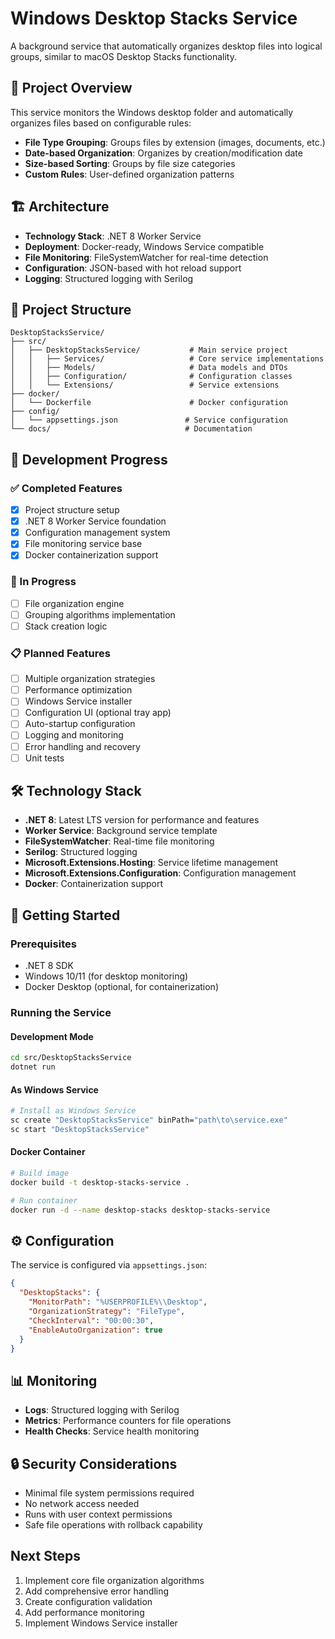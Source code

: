 ﻿# Windows Desktop Stacks Service

A background service that automatically organizes desktop files into logical groups, similar to macOS Desktop Stacks functionality.

## 🚀 Project Overview

This service monitors the Windows desktop folder and automatically organizes files based on configurable rules:
- **File Type Grouping**: Groups files by extension (images, documents, etc.)
- **Date-based Organization**: Organizes by creation/modification date
- **Size-based Sorting**: Groups by file size categories
- **Custom Rules**: User-defined organization patterns

## 🏗️ Architecture

- **Technology Stack**: .NET 8 Worker Service
- **Deployment**: Docker-ready, Windows Service compatible
- **File Monitoring**: FileSystemWatcher for real-time detection
- **Configuration**: JSON-based with hot reload support
- **Logging**: Structured logging with Serilog

## 📁 Project Structure

```
DesktopStacksService/
├── src/
│   ├── DesktopStacksService/           # Main service project
│   │   ├── Services/                   # Core service implementations
│   │   ├── Models/                     # Data models and DTOs
│   │   ├── Configuration/              # Configuration classes
│   │   └── Extensions/                 # Service extensions
├── docker/
│   └── Dockerfile                      # Docker configuration
├── config/
│   └── appsettings.json               # Service configuration
└── docs/                              # Documentation
```

## 🔧 Development Progress

### ✅ Completed Features
- [x] Project structure setup
- [x] .NET 8 Worker Service foundation
- [x] Configuration management system
- [x] File monitoring service base
- [x] Docker containerization support

### 🚧 In Progress
- [ ] File organization engine
- [ ] Grouping algorithms implementation
- [ ] Stack creation logic

### 📋 Planned Features
- [ ] Multiple organization strategies
- [ ] Performance optimization
- [ ] Windows Service installer
- [ ] Configuration UI (optional tray app)
- [ ] Auto-startup configuration
- [ ] Logging and monitoring
- [ ] Error handling and recovery
- [ ] Unit tests

## 🛠️ Technology Stack

- **.NET 8**: Latest LTS version for performance and features
- **Worker Service**: Background service template
- **FileSystemWatcher**: Real-time file monitoring
- **Serilog**: Structured logging
- **Microsoft.Extensions.Hosting**: Service lifetime management
- **Microsoft.Extensions.Configuration**: Configuration management
- **Docker**: Containerization support

## 🚀 Getting Started

### Prerequisites
- .NET 8 SDK
- Windows 10/11 (for desktop monitoring)
- Docker Desktop (optional, for containerization)

### Running the Service

#### Development Mode
```bash
cd src/DesktopStacksService
dotnet run
```

#### As Windows Service
```bash
# Install as Windows Service
sc create "DesktopStacksService" binPath="path\to\service.exe"
sc start "DesktopStacksService"
```

#### Docker Container
```bash
# Build image
docker build -t desktop-stacks-service .

# Run container
docker run -d --name desktop-stacks desktop-stacks-service
```

## ⚙️ Configuration

The service is configured via `appsettings.json`:

```json
{
  "DesktopStacks": {
    "MonitorPath": "%USERPROFILE%\\Desktop",
    "OrganizationStrategy": "FileType",
    "CheckInterval": "00:00:30",
    "EnableAutoOrganization": true
  }
}
```

## 📊 Monitoring

- **Logs**: Structured logging with Serilog
- **Metrics**: Performance counters for file operations
- **Health Checks**: Service health monitoring

## 🔒 Security Considerations

- Minimal file system permissions required
- No network access needed
- Runs with user context permissions
- Safe file operations with rollback capability

## Next Steps

1. Implement core file organization algorithms
2. Add comprehensive error handling
3. Create configuration validation
4. Add performance monitoring
5. Implement Windows Service installer
